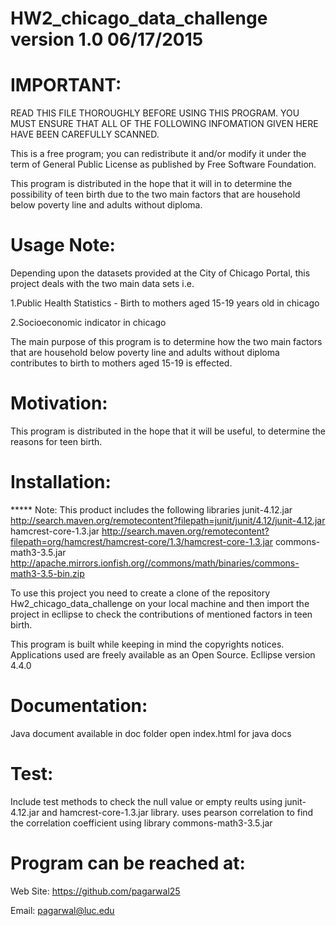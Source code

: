 HW2_chicago_data_challenge version 1.0 06/17/2015
=========================================================================================

IMPORTANT:
=========================================================================================
READ THIS FILE THOROUGHLY BEFORE USING THIS PROGRAM.
YOU MUST ENSURE THAT ALL OF THE FOLLOWING INFOMATION GIVEN 
HERE HAVE BEEN CAREFULLY SCANNED.

This is a free program; you can redistribute it and/or modify it under the term of
General Public License as published by Free Software Foundation.

This program is distributed in the hope that it will in to determine the possibility
of teen birth due to the two main factors that are household below poverty line and adults
without diploma. 

Usage Note:
=======================================================================================
Depending upon the datasets provided at the City of Chicago Portal, this project deals with
the two main data sets i.e.

1.Public Health Statistics - Birth to mothers aged 15-19 years old in chicago

2.Socioeconomic indicator in chicago

The main purpose of this program is to determine how the two main factors that are household below
poverty line and adults without diploma contributes to birth to mothers aged 15-19 is effected.

Motivation:
=========================================================================================
This program is distributed in the hope that it will be useful, to determine the reasons for teen birth.


Installation:
=========================================================================================
***** Note: This product includes the following libraries
      junit-4.12.jar		http://search.maven.org/remotecontent?filepath=junit/junit/4.12/junit-4.12.jar
      hamcrest-core-1.3.jar     http://search.maven.org/remotecontent?filepath=org/hamcrest/hamcrest-core/1.3/hamcrest-core-1.3.jar
      commons-math3-3.5.jar     http://apache.mirrors.ionfish.org//commons/math/binaries/commons-math3-3.5-bin.zip


To use this project you need to create a clone of the repository Hw2_chicago_data_challenge on your 
local machine and then import the project in ecllipse to check the contributions of mentioned factors in
teen birth.

This program is built while keeping in mind the copyrights notices.
Applications used are freely available as an Open Source.
Ecllipse version 4.4.0


Documentation:
=========================================================================================
Java document available in doc folder
open index.html for java docs

Test:
=========================================================================================
Include test methods to check the null value or empty reults using junit-4.12.jar and hamcrest-core-1.3.jar library.
uses pearson correlation to find the correlation coefficient using library commons-math3-3.5.jar

Program can be reached at:
=========================================================================================
Web Site: https://github.com/pagarwal25

Email: pagarwal@luc.edu


